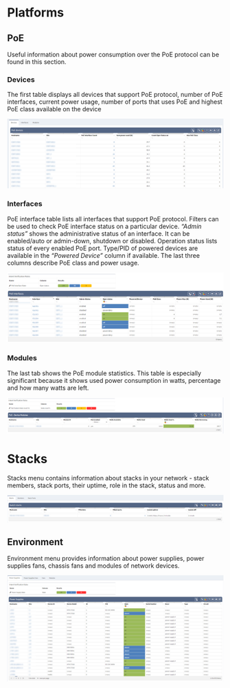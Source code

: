 # Platforms

## PoE

Useful information about power consumption over the PoE protocol can be
found in this section.

### Devices

The first table displays all devices that support PoE protocol, number
of PoE interfaces, current power usage, number of ports that uses PoE
and highest PoE class available on the device

![PoE - Devices](platforms/poe_devices.png)

### Interfaces

PoE interface table lists all interfaces that support PoE protocol.
Filters can be used to check PoE interface status on a particular
device. _“Admin status”_ shows the administrative status of an
interface. It can be enabled/auto or admin-down, shutdown or disabled.
Operation status lists status of every enabled PoE port. Type/PID of
powered devices are available in the _“Powered Device”_ column if
available. The last three columns describe PoE class and power usage.

![PoE - Interfaces](platforms/poe_interfaces.png)

### Modules

The last tab shows the PoE module statistics. This table is especially
significant because it shows used power consumption in watts, percentage
and how many watts are left.

![PoE - Device Modules](platforms/poe_device_modules.png)

# Stacks

Stacks menu contains information about stacks in your network - stack
members, stack ports, their uptime, role in the stack, status and more.

![Stacks](platforms/stacks.png)

## Environment

Environment menu provides information about power supplies, power
supplies fans, chassis fans and modules of network devices.

![Environment](platforms/environment.png)
